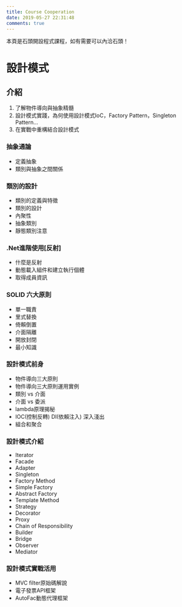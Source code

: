 ```yaml
---
title: Course Cooperation
date: 2019-05-27 22:31:48
comments: true
---
```


本頁是石頭開設程式課程，如有需要可以內洽石頭！

# 設計模式

## 介紹

1. 了解物件導向與抽象精髓
2. 設計模式實踐，為何使用設計模式IoC，Factory Pattern，Singleton Pattern...
3. 在實戰中重構結合設計模式

### 抽象通論
* 定義抽象
* 類別與抽象之間關係

### 類別的設計
* 類別的定義與特徵
* 類別的設計
* 內聚性
* 抽象類別
* 靜態類別注意

### .Net進階使用[反射]
* 什麼是反射
* 動態載入組件和建立執行個體
* 取得成員資訊

### SOLID 六大原則
* 單一職責
* 里式替換
* 倚賴倒置
* 介面隔離
* 開放封閉
* 最小知識

### 設計模式前身
* 物件導向三大原則
* 物件導向三大原則運用實例
* 類別 vs 介面
* 介面 vs 委派
* lambda原理揭秘
* IOC(控制反轉) DI(依賴注入) 深入淺出
* 組合和聚合

### 設計模式介紹
* Iterator
* Facade
* Adapter
* Singleton
* Factory Method
* Simple Factory
* Abstract Factory
* Template Method
* Strategy
* Decorator
* Proxy
* Chain of Responsibility
* Builder
* Bridge
* Observer
* Mediator

### 設計模式實戰活用

* MVC filter原始碼解說
* 電子發票API框架
* AutoFac動態代理框架

